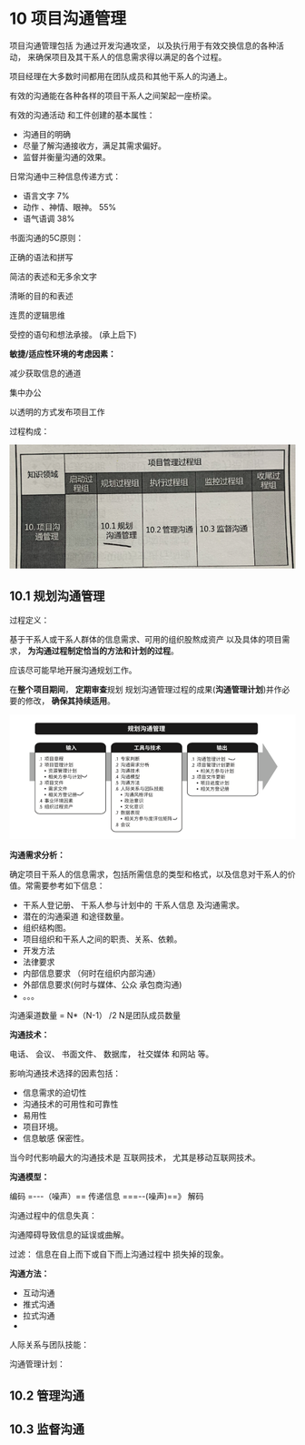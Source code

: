 # 10  项目沟通管理

项目沟通管理包括 为通过开发沟通攻坚， 以及执行用于有效交换信息的各种活动， 来确保项目及其干系人的信息需求得以满足的各个过程。

项目经理在大多数时间都用在团队成员和其他干系人的沟通上。

有效的沟通能在各种各样的项目干系人之间架起一座桥梁。

有效的沟通活动 和工件创建的基本属性：

- 沟通目的明确
- 尽量了解沟通接收方，满足其需求偏好。
- 监督并衡量沟通的效果。

日常沟通中三种信息传递方式：

- 语言文字 7%
- 动作 、神情、眼神。   55%
- 语气语调    38%

书面沟通的5C原则：

正确的语法和拼写

简洁的表述和无多余文字

清晰的目的和表述  

连贯的逻辑思维 

受控的语句和想法承接。 (承上启下)



**敏捷/适应性环境的考虑因素：**

减少获取信息的通道

集中办公

以透明的方式发布项目工作



过程构成：

![image-20201106163613700](asserts/image-20201106163613700.png)





## 10.1  规划沟通管理

过程定义：

基于干系人或干系人群体的信息需求、可用的组织股熬成资产 以及具体的项目需求， **为沟通过程制定恰当的方法和计划的过程**。

应该尽可能早地开展沟通规划工作。

在**整个项目期间**，  **定期审查**规划  规划沟通管理过程的成果(**沟通管理计划**)并作必要的修改， **确保其持续适用**。

<img src="asserts/image-20201106164207560.png" alt="image-20201106164207560" style="zoom:80%;" />



**沟通需求分析：**

确定项目干系人的信息需求，包括所需信息的类型和格式，以及信息对干系人的价值。常需要参考如下信息：

- 干系人登记册、 干系人参与计划中的 干系人信息 及沟通需求。
- 潜在的沟通渠道 和途径数量。
- 组织结构图。
- 项目组织和干系人之间的职责、关系、依赖。
- 开发方法
- 法律要求
- 内部信息要求 （何时在组织内部沟通）
- 外部信息要求(何时与媒体、公众 承包商沟通)
- 。。。

沟通渠道数量 =  N*（N-1） /2     N是团队成员数量



**沟通技术：**

电话、 会议、 书面文件、 数据库， 社交媒体 和网站 等。

影响沟通技术选择的因素包括：

- 信息需求的迫切性
- 沟通技术的可用性和可靠性
- 易用性
- 项目环境。
- 信息敏感 保密性。

当今时代影响最大的沟通技术是 互联网技术， 尤其是移动互联网技术。





**沟通模型：**

编码  =---（噪声）== 传递信息 ===--(噪声)==》 解码

沟通过程中的信息失真：

沟通障碍导致信息的延误或曲解。

过滤： 信息在自上而下或自下而上沟通过程中  损失掉的现象。





**沟通方法：**

- 互动沟通
- 推式沟通
- 拉式沟通
- 

人际关系与团队技能：



 沟通管理计划：









## 10.2 管理沟通



## 10.3 监督沟通